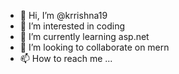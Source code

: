 - 👋 Hi, I’m @krrishna19
- 👀 I’m interested in coding
- 🌱 I’m currently learning asp.net
- 💞️ I’m looking to collaborate on mern
- 📫 How to reach me ...

<!---
krrishna19/krrishna19 is a ✨ special ✨ repository because its `README.md` (this file) appears on your GitHub profile.
You can click the Preview link to take a look at your changes.
--->
